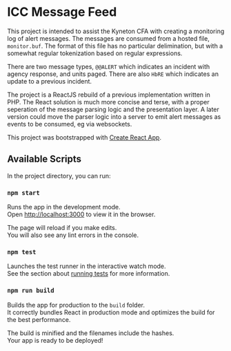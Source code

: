 # ICC Message Feed

This project is intended to assist the Kyneton CFA with creating a monitoring log of alert messages. The messages are consumed from a hosted file, `monitor.buf`. The format of this file has no particular delimination, but with a somewhat regular tokenization based on regular expressions.

There are two message types, `@@ALERT` which indicates an incident with agency response, and units paged. There are also `HbRE` which indicates an update to a previous incident.

The project is a ReactJS rebuild of a previous implementation written in PHP. The React solution is much more concise and terse, with a proper seperation of the message parsing logic and the presentation layer. A later version could move the parser logic into a server to emit alert messages as events to be consumed, eg via websockets.


This project was bootstrapped with [Create React App](https://github.com/facebook/create-react-app).

## Available Scripts

In the project directory, you can run:

### `npm start`

Runs the app in the development mode.<br>
Open [http://localhost:3000](http://localhost:3000) to view it in the browser.

The page will reload if you make edits.<br>
You will also see any lint errors in the console.

### `npm test`

Launches the test runner in the interactive watch mode.<br>
See the section about [running tests](https://facebook.github.io/create-react-app/docs/running-tests) for more information.

### `npm run build`

Builds the app for production to the `build` folder.<br>
It correctly bundles React in production mode and optimizes the build for the best performance.

The build is minified and the filenames include the hashes.<br>
Your app is ready to be deployed!